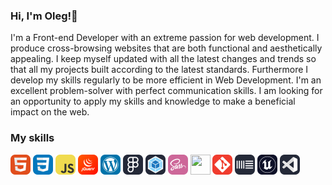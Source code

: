 ### Hi, I'm Oleg!👋

I'm a Front-end Developer with an extreme passion for web development. I produce cross-browsing websites that are both functional and aesthetically appealing. I keep myself updated with all the latest changes and trends so that all my projects built according to the latest standards. Furthermore I develop my skills regularly to be more efficient in  Web Development.
I'm an excellent problem-solver with perfect communication skills. I am looking for an opportunity to apply my skills and knowledge to make a beneficial impact on the web.






### My skills
<img width="32" height="32" src="https://github.com/tandpfun/skill-icons/blob/main/icons/HTML.svg" alt="" /> <img width="32" height="32" src="https://github.com/tandpfun/skill-icons/blob/main/icons/CSS.svg" alt="" /> <img width="32" height="32" src="https://github.com/tandpfun/skill-icons/blob/main/icons/JavaScript.svg" alt="" /> <img width="32" height="32" src="https://github.com/tandpfun/skill-icons/blob/main/icons/JQuery.svg" alt="" /> <img width="32" height="32" src="https://github.com/tandpfun/skill-icons/blob/main/icons/Wordpress.svg" alt="" /> <img width="32" height="32" src="https://github.com/tandpfun/skill-icons/blob/main/icons/Figma-Dark.svg" alt="" /> <img width="32" height="32" src="https://github.com/tandpfun/skill-icons/blob/main/icons/Webpack-Dark.svg" alt="" /> <img width="32" height="32" src="https://github.com/tandpfun/skill-icons/blob/main/icons/Sass.svg" alt="" /> <img width="32" height="32" src="https://github.com/tandpfun/skill-icons/blob/main/icons/Npm-Dark.svg" alt="" /> <img width="32" height="32" src="https://github.com/tandpfun/skill-icons/blob/main/icons/Git.svg" alt="" /> <img width="32" height="32" src="https://github.com/tandpfun/skill-icons/blob/main/icons/Ableton-Dark.svg" alt="" /> <img width="32" height="32" src="https://github.com/tandpfun/skill-icons/blob/main/icons/UnrealEngine.svg" alt="" /> <img width="32" height="32" src="https://github.com/tandpfun/skill-icons/blob/main/icons/VSCode-Dark.svg" alt="" /> 

















